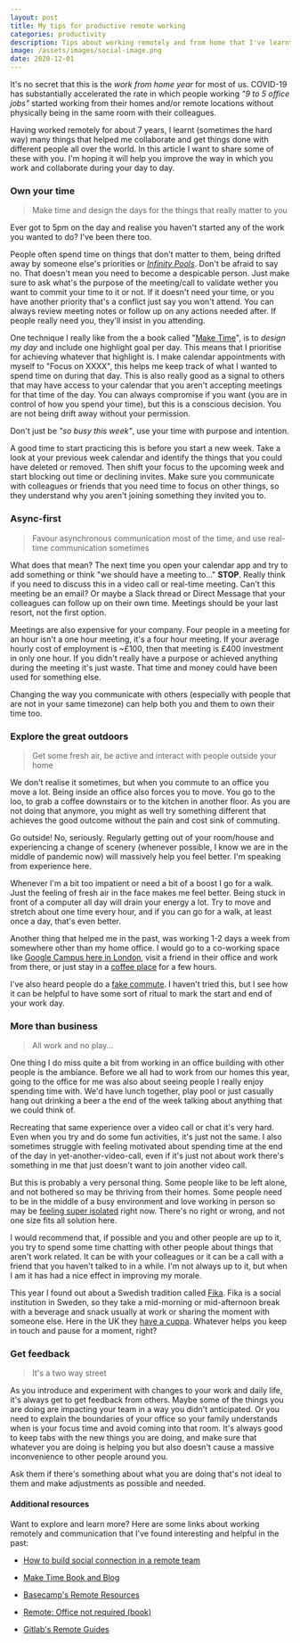 ```yaml
---
layout: post
title: My tips for productive remote working
categories: productivity
description: Tips about working remotely and from home that I've learnt over 7+ years of doing so.
image: /assets/images/social-image.png
date: 2020-12-01
---
```


It's no secret that this is the _work from home year_ for most of us. COVID-19 has substantially accelerated the rate in which people working _"9 to 5 office jobs"_ started working from their homes and/or remote locations without physically being in the same room with their colleagues.

Having worked remotely for about 7 years, I learnt (sometimes the hard way) many things that helped me collaborate and get things done with different people all over the world. In this article I want to share some of these with you. I'm hoping it will help you improve the way in which you work and collaborate during your day to day.

### Own your time

> Make time and design the days for the things that really matter to you

Ever got to 5pm on the day and realise you haven't started any of the work you wanted to do? I've been there too.

People often spend time on things that don't matter to them, being drifted away by someone else's priorities or [_Infinity Pools_](https://medium.com/make-time/distractions-are-a-nuisance-but-infinity-pools-are-the-real-problem-e84122d62c0c). Don't be afraid to say no. That doesn't mean you need to become a despicable person. Just make sure to ask what's the purpose of the meeting/call to validate wether you want to commit your time to it or not. If it doesn't need your time, or you have another priority that's a conflict just say you won't attend. You can always review meeting notes or follow up on any actions needed after. If people really need you, they'll insist in you attending.

One technique I really like from the a book called "[Make Time](https://smile.amazon.co.uk/dp/B079SWFVPC)", is to _design my day_ and include one highlight goal per day. This means that I prioritise for achieving whatever that highlight is. I make calendar appointments with myself to "Focus on XXXX", this helps me keep track of what I wanted to spend time on during that day. This is also really good as a signal to others that may have access to your calendar that you aren't accepting meetings for that time of the day. You can always compromise if you want (you are in control of how you spend your time), but this is a conscious decision. You are not being drift away without your permission.

Don't just be _"so busy this week"_, use your time with purpose and intention.

A good time to start practicing this is before you start a new week. Take a look at your previous week calendar and identify the things that you could have deleted or removed. Then shift your focus to the upcoming week and start blocking out time or declining invites. Make sure you communicate with colleagues or friends that you need time to focus on other things, so they understand why you aren't joining something they invited you to.

### Async-first

> Favour asynchronous communication most of the time, and use real-time communication sometimes

What does that mean? The next time you open your calendar app and try to add something or think "we should have a meeting to..." **STOP**. Really think if you need to discuss this in a video call or real-time meeting. Can't this meeting be an email? Or maybe a Slack thread or Direct Message that your colleagues can follow up on their own time. Meetings should be your last resort, not the first option.

Meetings are also expensive for your company. Four people in a meeting for an hour isn't a one hour meeting, it's a four hour meeting. If your average hourly cost of employment is ~£100, then that meeting is £400 investment in only one hour. If you didn't really have a purpose or achieved anything during the meeting it's just waste. That time and money could have been used for something else.

Changing the way you communicate with others (especially with people that are not in your same timezone) can help both you and them to own their time too.

### Explore the great outdoors

> Get some fresh air, be active and interact with people outside your home

We don't realise it sometimes, but when you commute to an office you move a lot. Being inside an office also forces you to move. You go to the loo, to grab a coffee downstairs or to the kitchen in another floor. As you are not doing that anymore, you might as well try something different that achieves the good outcome without the pain and cost sink of commuting.

Go outside! No, seriously. Regularly getting out of your room/house and experiencing a change of scenery (whenever possible, I know we are in the middle of pandemic now) will massively help you feel better. I'm speaking from experience here. 

Whenever I'm a bit too impatient or need a bit of a boost I go for a walk. Just the feeling of fresh air in the face makes me feel better. Being stuck in front of a computer all day will drain your energy a lot. Try to move and stretch about one time every hour, and if you can go for a walk, at least once a day, that's even better.

Another thing that helped me in the past, was working 1-2 days a week from somewhere other than my home office. I would go to a co-working space like [Google Campus here in London](https://www.campus.co/london/), visit a friend in their office and work from there, or just stay in a [coffee place](https://goo.gl/maps/CHNgY7FG493t9TJy6) for a few hours.

I've also heard people do a [fake commute](https://www.bbc.com/worklife/article/20200929-how-feierabend-helps-germans-disconnect-from-the-workday). I haven't tried this, but I see how it can be helpful to have some sort of ritual to mark the start and end of your work day.

### More than business

> All work and no play...

One thing I do miss quite a bit from working in an office building with other people is the ambiance. Before we all had to work from our homes this year, going to the office for me was also about seeing people I really enjoy spending time with. We'd have lunch together, play pool or just casually hang out drinking a beer a the end of the week talking about anything that we could think of.

Recreating that same experience over a video call or chat it's very hard. Even when you try and do some fun activities, it's just not the same. I also sometimes struggle with feeling motivated about spending time at the end of the day in yet-another-video-call, even if it's just not about work there's something in me that just doesn't want to join another video call.

But this is probably a very personal thing. Some people like to be left alone, and not bothered so may be thriving from their homes. Some people need to be in the middle of a busy environment and love working in person so may be [feeling super isolated](https://www.theguardian.com/money/2020/jul/14/end-of-the-office-the-quiet-grinding-loneliness-of-working-from-home) right now. There's no right or wrong, and not one size fits all solution here.

I would recommend that, if possible and you and other people are up to it, you try to spend some time chatting with other people about things that aren't work related. It can be with your colleagues or it can be a call with a friend that you haven't talked to in a while. I'm not always up to it, but when I am it has had a nice effect in improving my morale.

This year I found out about a Swedish tradition called [Fika](https://en.wikipedia.org/wiki/Coffee_culture#Sweden). Fika is a social institution in Sweden, so they take a mid-morning or mid-afternoon break with a beverage and snack usually at work or sharing the moment with someone else. Here in the UK they [have a cuppa](https://www.urbandictionary.com/define.php?term=a%20cuppa). Whatever helps you keep in touch and pause for a moment, right?

### Get feedback

> It's a two way street

As you introduce and experiment with changes to your work and daily life, it's always get to get feedback from others. Maybe some of the things you are doing are impacting your team in a way you didn't anticipated. Or you need to explain the boundaries of your office so your family understands when is your focus time and avoid coming into that room. It's always good to keep tabs with the new things you are doing, and make sure that whatever you are doing is helping you but also doesn't cause a massive inconvenience to other people around you.

Ask them if there's something about what you are doing that's not ideal to them and make adjustments as possible and needed.


#### Additional resources

Want to explore and learn more? Here are some links about working remotely and communication that I've found interesting and helpful in the past:

- [How to build social connection in a remote team](https://m.signalvnoise.com/how-to-build-social-connection-in-a-remote-team/)

- [Make Time Book and Blog](https://maketime.blog/articles/)

- [Basecamp's Remote Resources](https://basecamp.com/remote-resources)

- [Remote: Office not required (book)](https://smile.amazon.co.uk/Remote-Required-David-Heinemeier-Hansson-ebook/dp/B00CZ7OC46)

- [Gitlab's Remote Guides](https://about.gitlab.com/company/culture/all-remote/guide/)